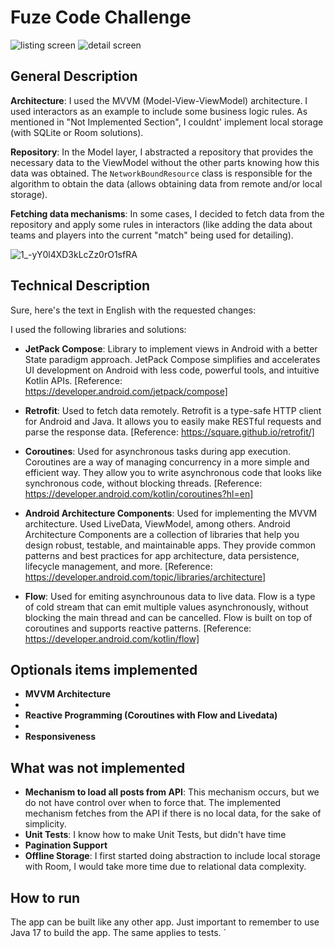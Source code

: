 # Fuze Code Challenge

![listing screen](https://user-images.githubusercontent.com/5789073/236656762-68a9e5f3-2691-45d5-8639-092a395e4ca5.png) ![detail screen](https://user-images.githubusercontent.com/5789073/236656800-9bc878df-0829-4659-966c-ac2bbb8aba9b.png)
## General Description

**Architecture**: I used the MVVM (Model-View-ViewModel) architecture. I used interactors as an example to include some business logic rules. As mentioned in "Not Implemented Section", I couldnt' implement local storage (with SQLite or Room solutions).

**Repository**: In the Model layer, I abstracted a repository that provides the necessary data to the ViewModel without the other parts knowing how this data was obtained. The `NetworkBoundResource` class is responsible for the algorithm to obtain the data (allows obtaining data from remote and/or local storage).

**Fetching data mechanisms**: In some cases, I decided to fetch data from the repository and apply some rules in interactors (like adding the data about teams and players into the current "match" being used for detailing). 

![1_-yY0l4XD3kLcZz0rO1sfRA](https://user-images.githubusercontent.com/5789073/236658341-ea2ce7aa-3043-4510-98b9-2907ce03c500.png)

## Technical Description

Sure, here's the text in English with the requested changes:

I used the following libraries and solutions:

- **JetPack Compose**: Library to implement views in Android with a better State paradigm approach. JetPack Compose simplifies and accelerates UI development on Android with less code, powerful tools, and intuitive Kotlin APIs. [Reference: https://developer.android.com/jetpack/compose]

- **Retrofit**: Used to fetch data remotely. Retrofit is a type-safe HTTP client for Android and Java. It allows you to easily make RESTful requests and parse the response data. [Reference: https://square.github.io/retrofit/]

- **Coroutines**: Used for asynchronous tasks during app execution. Coroutines are a way of managing concurrency in a more simple and efficient way. They allow you to write asynchronous code that looks like synchronous code, without blocking threads. [Reference: https://developer.android.com/kotlin/coroutines?hl=en]

- **Android Architecture Components**: Used for implementing the MVVM architecture. Used LiveData, ViewModel, among others. Android Architecture Components are a collection of libraries that help you design robust, testable, and maintainable apps. They provide common patterns and best practices for app architecture, data persistence, lifecycle management, and more. [Reference: https://developer.android.com/topic/libraries/architecture]

- **Flow**: Used for emiting asynchrounous data to live data. Flow is a type of cold stream that can emit multiple values asynchronously, without blocking the main thread and can be cancelled. Flow is built on top of coroutines and supports reactive patterns. [Reference: https://developer.android.com/kotlin/flow]
## Optionals items implemented

- **MVVM Architecture**
- 
- **Reactive Programming (Coroutines with Flow and Livedata)**
- 
- **Responsiveness**

## What was not implemented

- **Mechanism to load all posts from API**: This mechanism occurs, but we do not have control over when to force that. The implemented mechanism fetches from the API if there is no local data, for the sake of simplicity.
- **Unit Tests**: I know how to make Unit Tests, but didn't have time
- **Pagination Support**
- **Offline Storage**: I first started doing abstraction to include local storage with Room, I would take more time due to relational data complexity.

## How to run

The app can be built like any other app. Just important to remember to use Java 17 to build the app.
The same applies to tests.
`
